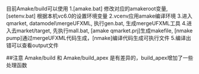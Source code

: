 目前Amake/build可以使用
1.[amake.bat] 修改对应的amakeroot变量,  [setenv.bat] 根据本机vc6.0的设置环境变量
2.vcenv应用amake编译环境
3.进入qmarket, datamodel\mergeUFXML, 执行gen.bat, 生成mergeUFXML工具
4.进入去market/target, 先执行mall.bat, [amake qmarket.prj]生成makefile, [nmake pump]通过mergeUFXML代码生成，[nmake]编译代码生成可执行文件
5.编译出错可以查看output文件


##注意
Amake/build 和 Amake/build_apex 是有差异的，build_apex增加了一些处理函数
